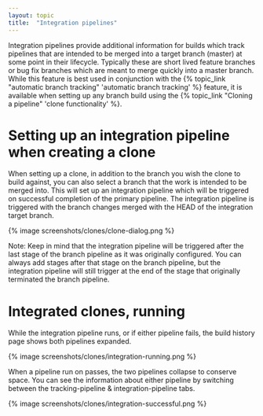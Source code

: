 ```yaml
---
layout: topic
title:  "Integration pipelines"
---
```


Integration pipelines provide additional information for builds which track pipelines that are intended to be merged into a target branch (master) at some point in their lifecycle. Typically these are short lived feature branches or bug fix branches which are meant to merge quickly into a master branch. While this feature is best used in conjunction with the {% topic_link "automatic branch tracking" 'automatic branch tracking' %} feature, it is available when setting up any branch build using the {% topic_link "Cloning a pipeline" 'clone functionality' %}.

# Setting up an integration pipeline when creating a clone

When setting up a clone, in addition to the branch you wish the clone to build against, you can also select a branch that the work is intended to be merged into. This will set up an integration pipeline which will be triggered on successful completion of the primary pipeline. The integration pipeline is triggered with the branch changes merged with the HEAD of the integration target branch.

{% image screenshots/clones/clone-dialog.png %}

Note: Keep in mind that the integration pipeline will be triggered after the last stage of the branch pipeline as it was originally configured. You can always add stages after that stage on the branch pipeline, but the integration pipeline will still trigger at the end of the stage that originally terminated the branch pipeline.

# Integrated clones, running

While the integration pipeline runs, or if either pipeline fails, the build history page shows both pipelines expanded.

{% image screenshots/clones/integration-running.png %}

When a pipeline run on passes, the two pipelines collapse to conserve space. You can see the information about either pipeline by switching between the tracking-pipeline & integration-pipeline tabs.

{% image screenshots/clones/integration-successful.png %}

